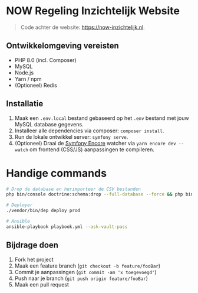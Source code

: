 # NOW Regeling Inzichtelijk Website
> Code achter de website: https://now-inzichtelijk.nl.

## Ontwikkelomgeving vereisten
- PHP 8.0 (incl. Composer)
- MySQL
- Node.js
- Yarn / npm
- (Optioneel) Redis

## Installatie

1. Maak een `.env.local` bestand gebaseerd op het `.env` bestand met jouw MySQL database gegevens.
2. Installeer alle dependencies via composer: `composer install`.
3. Run de lokale ontwikkel server: `symfony serve`.
4. (Optioneel) Draai de [Symfony Encore](https://symfony.com/doc/current/frontend.html) watcher via `yarn encore dev --watch` om frontend (CSS/JS) aanpassingen te compileren.

# Handige commands
```sh
# Drop de database en herimporteer de CSV bestanden
php bin/console doctrine:schema:drop --full-database --force && php bin/console app:import-batch 1 && php bin/console app:import-batch 2 && php bin/console app:import-batch 3 && php bin/console app:import-batch 4 && php bin/console app:import-batch 5

# Deployer
./vendor/bin/dep deploy prod

# Ansible
ansible-playbook playbook.yml --ask-vault-pass
```

## Bijdrage doen

1. Fork het project
2. Maak een feature branch (`git checkout -b feature/fooBar`)
3. Commit je aanpassingen (`git commit -am 'x toegevoegd'`)
4. Push naar je branch (`git push origin feature/fooBar`)
5. Maak een pull request
